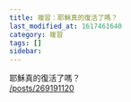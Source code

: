```yaml
---
title: 複習：耶穌真的復活了嗎？
last_modified_at: 1617461640
category: 複習
tags: []
sidebar: 
---
```


<p>耶穌真的復活了嗎？<br/>
<a href="/posts/269191120" target="_blank">/posts/269191120</a></p>
<p> </p>
